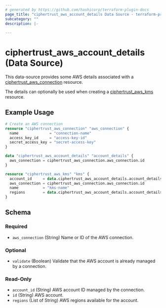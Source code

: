 ```yaml
---
# generated by https://github.com/hashicorp/terraform-plugin-docs
page_title: "ciphertrust_aws_account_details Data Source - terraform-provider-ciphertrust"
subcategory: ""
description: |-
  
---
```


# ciphertrust_aws_account_details (Data Source)

This data-source provides some AWS details associated with a [ciphertrust_aws_connection](https://registry.terraform.io/providers/ThalesGroup/ciphertrust/latest/docs/resources/aws_connection) resource.

The details can optionally be used when creating a [ciphertrust_aws_kms](https://registry.terraform.io/providers/ThalesGroup/ciphertrust/latest/docs/resources/aws_kms) resource.


## Example Usage

```terraform
# Create an AWS connection
resource "ciphertrust_aws_connection" "aws_connection" {
  name              = "connection-name"
  access_key_id     = "access-key-id"
  secret_access_key = "secret-access-key"
}

data "ciphertrust_aws_account_details" "account_details" {
  aws_connection = ciphertrust_aws_connection.aws_connection.id
}

resource "ciphertrust_aws_kms" "kms" {
  account_id     = data.ciphertrust_aws_account_details.account_details.account_id
  aws_connection = ciphertrust_aws_connection.aws_connection.id
  name           = "kms-name"
  regions        = data.ciphertrust_aws_account_details.account_details.regions
}
```

<!-- schema generated by tfplugindocs -->
## Schema

### Required

- `aws_connection` (String) Name or ID of the AWS connection.

### Optional

- `validate` (Boolean) Validate that the AWS account is already managed by a connection.

### Read-Only

- `account_id` (String) AWS account ID managed by the connection.
- `id` (String) AWS account.
- `regions` (List of String) AWS regions available for the account.


